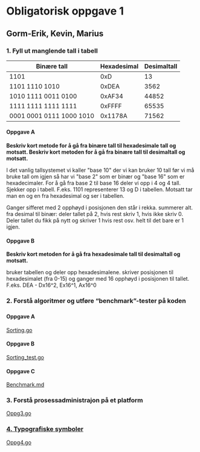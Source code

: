 <h1>      Obligatorisk oppgave 1 </h1>
<h2>      Gorm-Erik, Kevin, Marius </h2>

<h3>      1. Fyll ut manglende tall i tabell </h3>

Binære tall|Hexadesimal|Desimaltall
-|-|-
1101|0xD|13
1101 1110 1010|0xDEA |3562
1010 1111 0011 0100|0xAF34| 44852
1111 1111 1111 1111 | 0xFFFF | 65535
0001 0001 0111 1000 1010 | 0x1178A | 71562

<h4>      Oppgave A </h4>
<b>Beskriv kort metode for å gå fra binære tall til hexadesimale tall og motsatt. Beskriv kort metoden for å gå fra binære tall til desimaltall og motsatt.</b>

<p>I det vanlig tallsystemet vi kaller "base 10" der vi kan bruker 10 tall før vi må bruke tall om igjen så har vi "base 2" som er binær og "base 16" som er hexadecimaler. For å gå fra base 2 til base 16 deler vi opp i 4 og 4 tall. Sjekker opp i tabell. F.eks. 1101 representerer 13 og D i tabellen.
Motsatt tar man en og en fra hexadesimal og ser i tabellen.

Ganger sifferet med 2 opphøyd i posisjonen den står i rekka. summerer alt.
fra desimal til binær: deler tallet på 2, hvis rest skriv 1, hvis ikke skriv 0. Deler tallet du fikk på nytt og skriver 1 hvis rest osv. helt til det bare er 1 igjen.</p>
<h4>      Oppgave B </h4>
<b>Beskriv kort metoden for å gå fra hexadesimale tall til desimaltall og motsatt.</b>

<p>bruker tabellen og deler opp hexadesimalene. skriver posisjonen til hexadesimalet (fra 0-15) og ganger med 16 opphøyd i posisjonen til tallet. F.eks. DEA - Dx16^2, Ex16^1, Ax16^0</p>

<h3> 2. Forstå algoritmer og utføre “benchmark”-tester på koden <h3>

<h4> Oppgave A </h4>
<a href="https://github.com/gormaar/Feil-Bruker/blob/Under-arbeid/sorting.go">Sorting.go</a>

<h4> Oppgave B </h4>
<a href="https://github.com/gormaar/Feil-Bruker/blob/Under-arbeid/sorting_test.go">Sorting_test.go</a>

<h4> Oppgave C </h4>
<a href="https://github.com/gormaar/Feil-Bruker/blob/Under-arbeid/benchmark.md">Benchmark.md</a>

<h3> 3. Forstå prosessadministrajon på et platform </h3>

<a href="https://github.com/gormaar/Feil-Bruker/blob/Under-arbeid/oppg3.go">Oppg3.go
  
<h3> 4. Typografiske symboler </h3>

<a href="https://github.com/gormaar/Feil-Bruker/tree/Under-arbeid/">Oppg4.go

